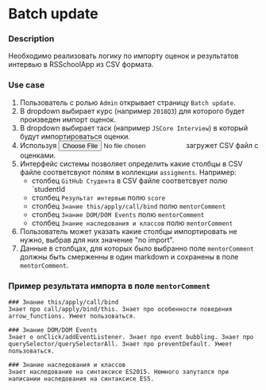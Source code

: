 # Batch update 

### Description
Необходимо реализовать логику по импорту оценок и результатов интервью в RSSchoolApp из CSV формата.

### Use case
1. Пользователь с ролью `Admin` открывает страницу `Batch update`.
2. В dropdown выбирает курс (например `2018Q3`) для которого будет произведен импорт оценок.
3. В dropdown выбирает таск (например `JSCore Interview`) в который будут импортироваться оценки.
4. Используя <input type="file"> загружет CSV файл с оценками.
5. Интерфейс системы позволяет определить какие столбцы в CSV файле соответсвуют полям в коллекции `assigments`.
   Например:
     * столбец `GitHub Студента` в CSV файле соответсвует полю `studentId
     * столбец `Результат интервью` полю `score`
     * столбец `Знание this/apply/call/bind` полю `mentorComment`
     * столбец `Знание DOM/DOM Events` полю `mentorComment`
     * столбец `Знание наследования и классов` полю `mentorComment`
6. Пользователь может указать какие столбцы импортировать не нужно, выбрав для них значение "no import".
7. Данные в столбцах, для которых было выбранно поле `mentorComment` должны быть смерженны в один markdown и сохранены в поле `mentorComment`.

### Пример результата импорта в поле `mentorComment`  
```
### Знание this/apply/call/bind
Знает про call/apply/bind/this. Знает про особенности поведения arrow_functions. Умеет пользоваться.

### Знание DOM/DOM Events
Знает о onClick/addEventListener. Знает про event bubbling. Знает про querySelector/querySelectorAll. Знает про preventDefault. Умеет пользоваться.

### Знание наследования и классов
Знает наследование на синтаксисе ES2015. Немного запутался при написании наследования на синтаксисе ES5.
```



